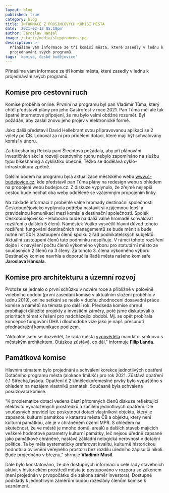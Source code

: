 ```yaml
---
layout: blog
published: true
category: blog
title: INFORMACE Z PROSINCOVÝCH KOMISÍ MĚSTA
date: '2021-02-12 05:10pm'
author: Jaroslav Hansal
image: /static/media/slepyrameno.jpg
description: >-
  Přinášíme vám informace ze tří komisí města, které zasedly v lednu k
  projednávání svých programů.
tags: 'komise, české budějovice'
---
```

Přinášíme vám informace ze tří komisí města, které zasedly v lednu k projednávání svých programů.

## Komise pro cestovní ruch



Komise proběhla online. Prvním na programu byl pan Vladimír Tůma, který chtěl představit plány pro jeho Gastrofest v roce 2021. Pan Tůma měl ale tak špatné internetové připojení, že mu bylo velmi obtížné rozumět. Byl požádán, aby zaslal znovu jeho projev v elektronické formě.

Jako další představil David Hellebrant svou připravovanou aplikaci se 2 výlety po ČB. Loboval za ni pro přidělení dotací, které mají být schvalovány komisí v únoru.

Za bikesharing Rekola paní Šlechtová požádala, aby při plánování investičních akcí a rozvoji cestovního ruchu nebylo zapomínáno na službu typu bikesharing a cyklistiku obecně. Těžko se dodělává cyklo-infrastruktura zpětně.

Dalším bodem na programu byla aktualizace městského webu www.c-budejovice.cz, kde představil pan Tůma plány na redesign webu s ohledem na propojení webu budejce.cz. Z diskuze vyplynulo, že zřejmě nejlepší cestou bude nechat oba weby oddělené se vzájemným propojením linky.

Na základě informací z proběhlé valné hromady destinační společnosti Českobudějovicko vyplynula potřeba nastavit si vzájemnou lepší a pravidelnou komunikaci mezi komisí a destinační společností. Spolek Českobudějovicko – Hlubocko bude na další valné hromadě schvalovat rozšíření o dalších 5 členů. Náměstek Vojtko vysvětlil hlavní důvod tohoto rozšíření: fungování destinačních managementů se bude měnit a bude nutné mít 50% zastoupení členů spolku z řad podnikatelských subjektů. Aktuální zastoupení členů tuto podmínku nesplňuje. V rámci tohoto rozšíření dojde i k navýšení počtu členů výkonného výboru pro statutární město ze současných 2 členů na 3 členy. Za tohoto 3. člena výkonného výboru Destinačky komise navrhla a doporučila Radě města našeho komisaře **Jaroslava Hansala**. 

 

## Komise pro architekturu a územní rozvoj

Protože se jednalo o první schůzku v novém roce a přibližně v polovině volebního období (první zasedání komise v aktuálním složení proběhlo v lednu 2019), online setkání se neslo v duchu zhodnocení dosavadní práce komise a námětů na témata pro další rok. Předseda komise shrnul probíhající důležité projekty a investiční záměry, poté jsme diskutovali o prioritách témat k řešení pro nadcházející období. Mj. se opět probírala koncepce fungování ÚHA i dlouhodobé vize jako je např. přesunutí přednádražní komunikace pod zem.   

"Aktuálně jsem se dozvěděl, že rada města [vypověděla](https://www.c-budejovice.cz/rada-schvalila-dohodu-o-zaniku-mandatni-smlouvy-hlavniho-architekta) mandátní smlouvu s městským architektem. Otázkou zůstává, co dál," informuje **Filip Landa**.

  

## Památková komise

Hlavním tématem bylo projednání a schválení korekce jednotlivých opatření Dotačního programu města  (alokace 1mil.Kč) pro rok 2021. Zůstává opatření č.1 Střecha,fasáda. Opatření č.2 Uměleckořemeslné prvky bylo vypuštěno s ohledem na nezájem vlastníků památek. Současně byla schválena posuzovací komise.

"K problematice dotací vedena částí přítomných členů diskuze reflektující efektivitu vynaložených prostředků a zacílení jednotlivých opatření. Dle současných pravidel lze poskytnout dotaci vlastníkovi objektu, který je zapsanou kulturní památkou v katastru města ČB a objektu, který není kulturní památkou, ale je v chráněném území MPR. S ohledem na skutečnost, že ve městě je mnoho domů, areálů a dalších staveb majících veškeré hodnotové parametry kulturní památky, leč nejsou úředně zapsané jako památkově chráněné, nastává základní nelogická nerovnost v dotační politice. Ta by měla systematicky preferovat kvalitu, kulturně historickou hodnotu a ovlivnění veřejného prostoru bez rozdílu úředního zápisu či nikoli. Bude projednáno v březnu," shrnuje **Vladimír Musil**.

Dále bylo konstatováno, že dle dostupných informací u celé řady stavebních aktivit v historickém prostředí města je postupováno v rozporu se zákonem (není projednán v prvopočátku dle zákona záměr investora). Dostupné podklady k jednotlivým záměrům budou rozeslány členům komise k seznámení.
